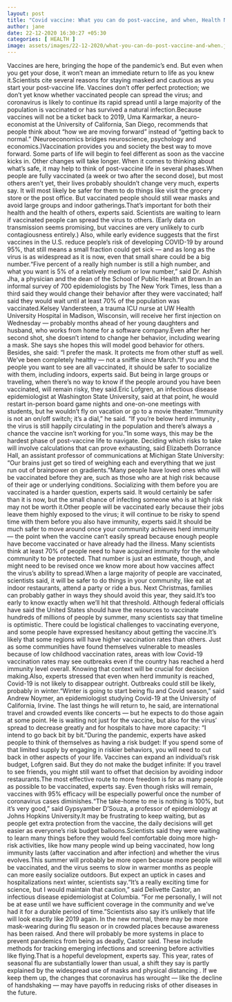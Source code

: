 ```yaml
---
layout: post
title: "Covid vaccine: What you can do post-vaccine, and when, Health News, ET HealthWorld"
author: jane 
date: 22-12-2020 16:30:27 +05:30 
categories: [ HEALTH ] 
image: assets/images/22-12-2020/what-you-can-do-post-vaccine-and-when.jpg
---
```

Vaccines are here, bringing the hope of the pandemic’s end. But even when you get your dose, it won’t mean an immediate return to life as you knew it.Scientists cite several reasons for staying masked and cautious as you start your post-vaccine life. Vaccines don’t offer perfect protection; we don’t yet know whether vaccinated people can spread the virus; and coronavirus is likely to continue its rapid spread until a large majority of the population is vaccinated or has survived a natural infection.Because vaccines will not be a ticket back to 2019, Uma Karmarkar, a neuro-economist at the University of California, San Diego, recommends that people think about “how we are moving forward” instead of “getting back to normal.” (Neuroeconomics bridges neuroscience, psychology and economics.)Vaccination provides you and society the best way to move forward. Some parts of life will begin to feel different as soon as the vaccine kicks in. Other changes will take longer. When it comes to thinking about what’s safe, it may help to think of post-vaccine life in several phases.When people are fully vaccinated (a week or two after the second dose), but most others aren’t yet, their lives probably shouldn’t change very much, experts say. It will most likely be safer for them to do things like visit the grocery store or the post office. But vaccinated people should still wear masks and avoid large groups and indoor gatherings.That’s important for both their health and the health of others, experts said. Scientists are waiting to learn if vaccinated people can spread the virus to others. (Early data on transmission seems promising, but vaccines are very unlikely to curb contagiousness entirely.) Also, while early evidence suggests that the first vaccines in the U.S. reduce people’s risk of developing COVID-19 by around 95%, that still means a small fraction could get sick — and as long as the virus is as widespread as it is now, even that small share could be a big number.“Five percent of a really high number is still a high number, and what you want is 5% of a relatively medium or low number,” said Dr. Ashish Jha, a physician and the dean of the School of Public Health at Brown.In an informal survey of 700 epidemiologists by The New York Times, less than a third said they would change their behavior after they were vaccinated; half said they would wait until at least 70% of the population was vaccinated.Kelsey Vandersteen, a trauma ICU nurse at UW Health University Hospital in Madison, Wisconsin, will receive her first injection on Wednesday — probably months ahead of her young daughters and husband, who works from home for a software company.Even after her second shot, she doesn’t intend to change her behavior, including wearing a mask. She says she hopes this will model good behavior for others. Besides, she said: “I prefer the mask. It protects me from other stuff as well. We’ve been completely healthy — not a sniffle since March.”If you and the people you want to see are all vaccinated, it should be safer to socialize with them, including indoors, experts said. But being in large groups or traveling, when there’s no way to know if the people around you have been vaccinated, will remain risky, they said.Eric Lofgren, an infectious disease epidemiologist at Washington State University, said at that point, he would restart in-person board game nights and one-on-one meetings with students, but he wouldn’t fly on vacation or go to a movie theater.“Immunity is not an on/off switch; it’s a dial,” he said. “If you’re below herd immunity , the virus is still happily circulating in the population and there’s always a chance the vaccine isn’t working for you.”In some ways, this may be the hardest phase of post-vaccine life to navigate. Deciding which risks to take will involve calculations that can prove exhausting, said Elizabeth Dorrance Hall, an assistant professor of communications at Michigan State University: “Our brains just get so tired of weighing each and everything that we just run out of brainpower on gradients.”Many people have loved ones who will be vaccinated before they are, such as those who are at high risk because of their age or underlying conditions. Socializing with them before you are vaccinated is a harder question, experts said. It would certainly be safer than it is now, but the small chance of infecting someone who is at high risk may not be worth it.Other people will be vaccinated early because their jobs leave them highly exposed to the virus; it will continue to be risky to spend time with them before you also have immunity, experts said.It should be much safer to move around once your community achieves herd immunity — the point when the vaccine can’t easily spread because enough people have become vaccinated or have already had the illness. Many scientists think at least 70% of people need to have acquired immunity for the whole community to be protected. That number is just an estimate, though, and might need to be revised once we know more about how vaccines affect the virus’s ability to spread.When a large majority of people are vaccinated, scientists said, it will be safer to do things in your community, like eat at indoor restaurants, attend a party or ride a bus. Next Christmas, families can probably gather in ways they should avoid this year, they said.It’s too early to know exactly when we’ll hit that threshold. Although federal officials have said the United States should have the resources to vaccinate hundreds of millions of people by summer, many scientists say that timeline is optimistic. There could be logistical challenges to vaccinating everyone, and some people have expressed hesitancy about getting the vaccine.It’s likely that some regions will have higher vaccination rates than others. Just as some communities have found themselves vulnerable to measles because of low childhood vaccination rates, areas with low Covid-19 vaccination rates may see outbreaks even if the country has reached a herd immunity level overall. Knowing that context will be crucial for decision making.Also, experts stressed that even when herd immunity is reached, Covid-19 is not likely to disappear outright. Outbreaks could still be likely, probably in winter.“Winter is going to start being flu and Covid season,” said Andrew Noymer, an epidemiologist studying Covid-19 at the University of California, Irvine. The last things he will return to, he said, are international travel and crowded events like concerts — but he expects to do those again at some point. He is waiting not just for the vaccine, but also for the virus’ spread to decrease greatly and for hospitals to have more capacity: “I intend to go back bit by bit.”During the pandemic, experts have asked people to think of themselves as having a risk budget: If you spend some of that limited supply by engaging in riskier behaviors, you will need to cut back in other aspects of your life. Vaccines can expand an individual’s risk budget, Lofgren said. But they do not make the budget infinite: If you travel to see friends, you might still want to offset that decision by avoiding indoor restaurants.The most effective route to more freedom is for as many people as possible to be vaccinated, experts say. Even though risks will remain, vaccines with 95% efficacy will be especially powerful once the number of coronavirus cases diminishes.“The take-home to me is nothing is 100%, but it’s very good,” said Gypsyamber D’Souza, a professor of epidemiology at Johns Hopkins University.It may be frustrating to keep waiting, but as people get extra protection from the vaccine, the daily decisions will get easier as everyone’s risk budget balloons.Scientists said they were waiting to learn many things before they would feel comfortable doing more high-risk activities, like how many people wind up being vaccinated, how long immunity lasts (after vaccination and after infection) and whether the virus evolves.This summer will probably be more open because more people will be vaccinated, and the virus seems to slow in warmer months as people can more easily socialize outdoors. But expect an uptick in cases and hospitalizations next winter, scientists say.“It’s a really exciting time for science, but I would maintain that caution,” said Delivette Castor, an infectious disease epidemiologist at Columbia. “For me personally, I will not be at ease until we have sufficient coverage in the community and we’ve had it for a durable period of time.”Scientists also say it’s unlikely that life will look exactly like 2019 again. In the new normal, there may be more mask-wearing during flu season or in crowded places because awareness has been raised. And there will probably be more systems in place to prevent pandemics from being as deadly, Castor said. These include methods for tracking emerging infections and screening before activities like flying.That is a hopeful development, experts say. This year, rates of seasonal flu are substantially lower than usual, a shift they say is partly explained by the widespread use of masks and physical distancing . If we keep them up, the changes that coronavirus has wrought — like the decline of handshaking — may have payoffs in reducing risks of other diseases in the future.